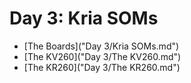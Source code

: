 # Day 3: Kria SOMs

- [The Boards]("Day 3/Kria SOMs.md")
- [The KV260]("Day 3/The KV260.md")
- [The KR260]("Day 3/The KR260.md")
